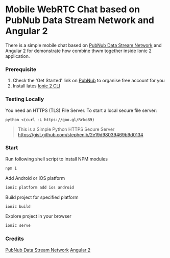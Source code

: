 # Mobile WebRTC Chat based on PubNub Data Stream Network and Angular 2

There is a simple mobile chat based on [PubNub Data Stream Network](https://www.pubnub.com) and Angular 2 for demonstrate how combine thwm together inside Ionic 2 application. 

### Prerequisite

 1. Check the 'Get Started' link on [PubNub](https://www.pubnub.com) to organise free account for you
 2. Install lates [Ionic 2 CLI](http://ionicframework.com/docs/v2/getting-started/installation)

### Testing Locally

You need an HTTPS (TLS) File Server. To start a local secure file server:

```shell
python <(curl -L https://goo.gl/Rrko89)
```

> This is a Simple Python HTTPS Secure Server
> https://gist.github.com/stephenlb/2e19d98039469b9d0134

### Start

Run following shell script to install NPM modules
```bash
npm i
```

Add Android or IOS platform
```bash
ionic platform add ios android
```

Build project for specified platform
```bash
ionic build
```

Explore project in your browser
```bash
ionic serve
```

### Credits

[PubNub Data Stream Network](https://www.pubnub.com)
[Angular 2](https://angular.io)